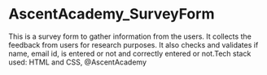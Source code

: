 # AscentAcademy_SurveyForm
This is a survey form to gather information from the users. It collects the feedback from users for research purposes. It also checks and validates if name, email id, is entered or not and correctly entered or not.Tech stack used: HTML and CSS,  @AscentAcademy
